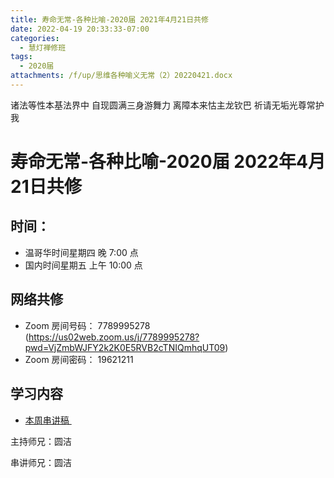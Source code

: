 ```yaml
---
title: 寿命无常-各种比喻-2020届 2021年4月21日共修
date: 2022-04-19 20:33:33-07:00
categories:
  - 慧灯禅修班
tags:
  - 2020届
attachments: /f/up/思维各种喻义无常（2）20220421.docx
---
```

诸法等性本基法界中 自现圆满三身游舞力 离障本来怙主龙钦巴 祈请无垢光尊常护我

# 寿命无常-各种比喻-2020届 2022年4月21日共修

## 时间：

* 温哥华时间星期四 晚 7:00 点
* 国内时间星期五 上午 10:00 点

## 网络共修

* Zoom 房间号码： 7789995278 (<https://us02web.zoom.us/j/7789995278?pwd=VjZmbWJFY2k2K0E5RVB2cTNIQmhqUT09>)
* Zoom 房间密码： 19621211

## 学习内容

* [本周串讲稿 ](https://s3.ap-northeast-1.wasabisys.com/hdcx/hdv/f/up/思维各种喻义无常（2）20220421.docx)

主持师兄：圆洁

串讲师兄：圆洁
